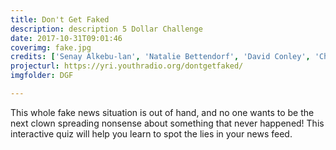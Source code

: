 ```yaml
---
title: Don't Get Faked
description: description 5 Dollar Challenge
date: 2017-10-31T09:01:46
coverimg: fake.jpg
credits: ['Senay Alkebu-lan', 'Natalie Bettendorf', 'David Conley', 'Christy Duong', 'Nick Lai', 'Riley Lockett', 'Desmond Meagley', 'Morgan Nok-Boyle', 'Charlie Stuip', 'Dominik Vaughan', 'Shanya Williams']
projecturl: https://yri.youthradio.org/dontgetfaked/
imgfolder: DGF

---
```


This whole fake news situation is out of hand, and no one wants to be the next clown spreading nonsense about something that never happened! This interactive quiz will help you learn to spot the lies in your news feed.

